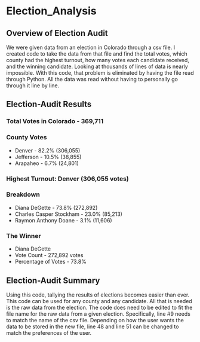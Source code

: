 # Election_Analysis

## Overview of Election Audit
We were given data from an election in Colorado through a csv file.  I created code to take the data from that file and find the total votes, which county had the highest turnout, how many votes each candidate received, and the winning candidate.  Looking at thousands of lines of data is nearly impossible.  With this code, that problem is eliminated by having the file read through Python.  All the data was read without having to personally go through it line by line.

## Election-Audit Results
### Total Votes in Colorado - 369,711

### County Votes
* Denver - 82.2% (306,055)
* Jefferson - 10.5% (38,855)
* Arapaheo - 6.7% (24,801)

### Highest Turnout: Denver (306,055 votes)

### Breakdown
* Diana DeGette - 73.8% (272,892)
* Charles Casper Stockham - 23.0% (85,213)
* Raymon Anthony Doane - 3.1% (11,606)

### The Winner
* Diana DeGette
* Vote Count - 272,892 votes
* Percentage of Votes - 73.8%

## Election-Audit Summary
Using this code, tallying the results of elections becomes easier than ever.  This code can be used for any county and any candidate.  All that is needed is the raw data from the election.  The code does need to be edited to fit the file name for the raw data from a given election. Specifically, line #9 needs to match the name of the csv file.  Depending on how the user wants the data to be stored in the new file, line 48 and line 51 can be changed to match the preferences of the user. 
